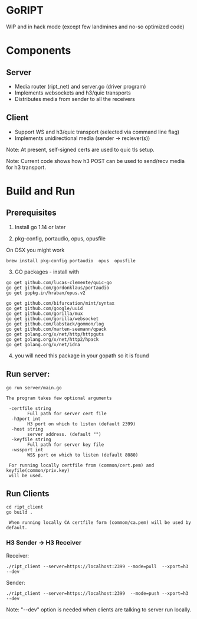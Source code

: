 # GoRIPT

WIP and in hack mode (except few landmines and no-so optimized code)

# Components

## Server

- Media router (ript_net) and server.go (driver program)
- Implements websockets and h3/quic transports
- Distributes media from sender to all the receivers

## Client

- Support WS and h3/quic transport (selected via command line flag)
- Implements unidirectional media (sender -> reciever(s))
   
Note: At present, self-signed certs are used to quic tls setup.

Note: Current code shows how h3 POST can be used to send/recv media for h3 transport.

# Build and Run

## Prerequisites

1. Install go 1.14 or later

2. pkg-config, portaudio, opus, opusfile

On OSX you might work 
```
brew install pkg-config portaudio  opus  opusfile
```

3. GO packages - install with

```
go get github.com/lucas-clemente/quic-go
go get github.com/gordonklaus/portaudio
go get gopkg.in/hraban/opus.v2

go get github.com/bifurcation/mint/syntax
go get github.com/google/uuid
go get github.com/gorilla/mux
go get github.com/gorilla/websocket
go get github.com/labstack/gommon/log
go get github.com/marten-seemann/qpack
go get golang.org/x/net/http/httpguts
go get golang.org/x/net/http2/hpack
go get golang.org/x/net/idna
```

4. you will need this package in your gopath so it is found

## Run server:

```
go run server/main.go

The program takes few optional arguments

 -certfile string
    	Full path for server cert file
  -h3port int
    	H3 port on which to listen (default 2399)
  -host string
    	server address. (default "")
  -keyfile string
    	Full path for server key file
  -wssport int
    	WSS port on which to listen (default 8080)
    	
 For running locally certfile from (common/cert.pem) and keyfile(common/priv.key) 
 will be used.   	
```

## Run Clients

```
cd ript_client
go build .

 When running locally CA certfile form (commom/ca.pem) will be used by default. 
```

### H3 Sender -> H3 Receiver

Receiver:
```
./ript_client --server=https://localhost:2399 --mode=pull  --xport=h3 --dev
```

Sender:
```
./ript_client --server=https://localhost:2399  --mode=push --xport=h3 --dev
```
Note: "--dev" option is needed when clients are talking to server run locally.

